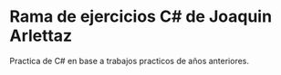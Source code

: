 # Rama de ejercicios C# de Joaquin Arlettaz
Practica de C# en base a trabajos practicos de años anteriores.   

